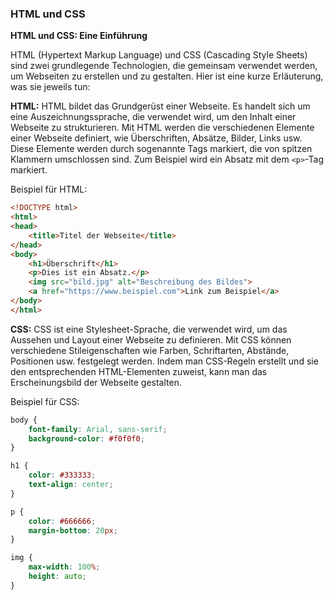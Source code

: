### HTML und CSS

**HTML und CSS: Eine Einführung**

HTML (Hypertext Markup Language) und CSS (Cascading Style Sheets) sind zwei grundlegende Technologien, die gemeinsam verwendet werden, um Webseiten zu erstellen und zu gestalten. Hier ist eine kurze Erläuterung, was sie jeweils tun:

**HTML:** HTML bildet das Grundgerüst einer Webseite. Es handelt sich um eine Auszeichnungssprache, die verwendet wird, um den Inhalt einer Webseite zu strukturieren. Mit HTML werden die verschiedenen Elemente einer Webseite definiert, wie Überschriften, Absätze, Bilder, Links usw. Diese Elemente werden durch sogenannte Tags markiert, die von spitzen Klammern umschlossen sind. Zum Beispiel wird ein Absatz mit dem `<p>`-Tag markiert.

Beispiel für HTML:
```html
<!DOCTYPE html>
<html>
<head>
    <title>Titel der Webseite</title>
</head>
<body>
    <h1>Überschrift</h1>
    <p>Dies ist ein Absatz.</p>
    <img src="bild.jpg" alt="Beschreibung des Bildes">
    <a href="https://www.beispiel.com">Link zum Beispiel</a>
</body>
</html>
```

**CSS:** CSS ist eine Stylesheet-Sprache, die verwendet wird, um das Aussehen und Layout einer Webseite zu definieren. Mit CSS können verschiedene Stileigenschaften wie Farben, Schriftarten, Abstände, Positionen usw. festgelegt werden. Indem man CSS-Regeln erstellt und sie den entsprechenden HTML-Elementen zuweist, kann man das Erscheinungsbild der Webseite gestalten.

Beispiel für CSS:
```css
body {
    font-family: Arial, sans-serif;
    background-color: #f0f0f0;
}

h1 {
    color: #333333;
    text-align: center;
}

p {
    color: #666666;
    margin-bottom: 20px;
}

img {
    max-width: 100%;
    height: auto;
}
```